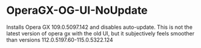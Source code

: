 # OperaGX-OG-UI-NoUpdate
Installs Opera GX 109.0.5097.142 and disables auto-update. This is not the latest version of opera gx with the old UI, but it subjectively feels smoother than versions 112.0.5197.60-115.0.5322.124 
